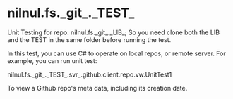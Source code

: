 # nilnul.fs.\_git_.\_TEST_

Unit Testing for repo: nilnul.fs.\_git_.\_LIB_; So you need clone both the LIB and the TEST in the same folder before running the test.

In this test, you can use C# to operate on local repos, or remote server. For example, you can run unit test:

nilnul.fs.\_git_.\_TEST_.svr_.github.client.repo.vw.UnitTest1

 To view a Github repo's meta data, including its creation date.
